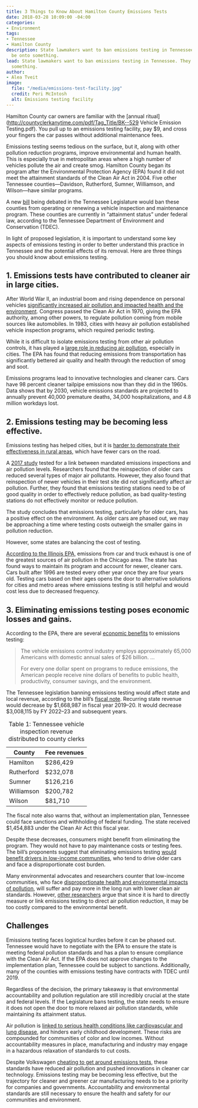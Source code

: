 ```yaml
---
title: 3 Things to Know About Hamilton County Emissions Tests
date: 2018-03-28 10:09:00 -04:00
categories:
- Environment
tags:
- Tennessee
- Hamilton County
description: State lawmakers want to ban emissions testing in Tennessee. They might
  be onto something.
lead: State lawmakers want to ban emissions testing in Tennessee. They might be onto
  something.
author:
- Alea Tveit
image:
  file: "/media/emissions-test-facility.jpg"
  credit: Peri McIntosh
  alt: Emissions testing facility
---
```


Hamilton County car owners are familiar with the [annual ritual](http://countyclerkanytime.com/pdf/Tag_Title/BK--529 Vehicle Emission Testing.pdf). You pull up to an emissions testing facility, pay $9, and cross your fingers the car passes without additional maintenance fees. 

Emissions testing seems tedious on the surface, but it, along with other pollution reduction programs, improve environmental and human health. This is especially true in metropolitan areas where a high number of vehicles pollute the air and create smog. Hamilton County began its program after the Environmental Protection Agency (EPA) found it did not meet the attainment standards of the Clean Air Act in 2004. Five other Tennessee counties—Davidson, Rutherford, Sumner, Williamson, and Wilson—have similar programs.

A new [bill](http://wapp.capitol.tn.gov/apps/BillInfo/Default.aspx?BillNumber=SB2656&GA=110) being debated in the Tennessee Legislature would ban these counties from operating or renewing a vehicle inspection and maintenance program. These counties are currently in “attainment status” under federal law, according to the Tennessee Department of Environment and Conservation (TDEC).

In light of proposed legislation, it is important to understand some key aspects of emissions testing in order to better understand this practice in Tennessee and the potential effects of its removal. Here are three things you should know about emissions testing.

## 1. Emissions tests have contributed to cleaner air in large cities.

After World War II, an industrial boom and rising dependence on personal vehicles [significantly increased air pollution and impacted health and the environment](https://www.epa.gov/air-pollution-transportation/accomplishments-and-success-air-pollution-transportation). Congress passed the Clean Air Act in 1970, giving the EPA authority, among other powers, to regulate pollution coming from mobile sources like automobiles. In 1983, cities with heavy air pollution established vehicle inspection programs, which required periodic testing. 

While it is difficult to isolate emissions testing from other air pollution controls, it has played a [large role in reducing air pollution](https://www.epa.gov/air-pollution-transportation/smog-soot-and-local-air-pollution), especially in cities. The EPA has found that reducing emissions from transportation has significantly bettered air quality and health through the reduction of smog and soot.

Emissions programs lead to innovative technologies and cleaner cars. Cars have 98 percent cleaner tailpipe emissions now than they did in the 1960s. Data shows that by 2030, vehicle emissions standards are projected to annually prevent 40,000 premature deaths, 34,000 hospitalizations, and 4.8 million workdays lost.

## 2. Emissions testing may be becoming less effective.

Emissions testing has helped cities, but it is [harder to demonstrate their effectiveness in rural areas](http://www.latimes.com/nation/la-na-emissions-standards-20150924-story.html), which have fewer cars on the road.

A [2017 study](http://www.nber.org/papers/w23966) tested for a link between mandated emissions inspections and air pollution levels. Researchers found that the reinspection of older cars reduced several types of major air pollutants. However, they also found that reinspection of newer vehicles in their test site did not significantly affect air pollution. Further, they found that emissions testing stations need to be of good quality in order to effectively reduce pollution, as bad quality-testing stations do not effectively monitor or reduce pollution.

The study concludes that emissions testing, particularly for older cars, has a positive effect on the environment. As older cars are phased out, we may be approaching a time where testing costs outweigh the smaller gains in pollution reduction.

However, some states are balancing the cost of testing. 

[According to the Illinois EPA](http://www.epa.illinois.gov/topics/air-quality/mobile-sources/vehicle-emissions-testing/index), emissions from car and truck exhaust is one of the greatest sources of air pollution in the Chicago area. The state has found ways to maintain its program and account for newer, cleaner cars. Cars built after 1996 are tested every other year once they are four years old. Testing cars based on their ages opens the door to alternative solutions for cities and metro areas where emissions testing is still helpful and would cost less due to decreased frequency.

## 3. Eliminating emissions testing poses economic losses and gains.

According to the EPA, there are several [economic benefits](https://www.epa.gov/air-pollution-transportation/accomplishments-and-success-air-pollution-transportation) to emissions testing:

> The vehicle emissions control industry employs approximately 65,000 Americans with domestic annual sales of $26 billion. ...
> 
> For every one dollar spent on programs to reduce emissions, the American people receive nine dollars of benefits to public health, productivity, consumer savings, and the environment.

The Tennessee legislation banning emissions testing would affect state and local revenue, according to the bill’s [fiscal note](http://www.capitol.tn.gov/Bills/110/Fiscal/HB1782.pdf). Recurring state revenue would decrease by $1,668,987 in fiscal year 2019–20. It would decrease $3,008,115 by FY 2022–23 and subsequent years.

<table>
  <caption>Table 1: Tennessee vehicle inspection revenue distributed to county clerks</caption>
  <thead>
    <tr>
      <th>County</th>
      <th>Fee revenues</th>
    </tr>
  </thead>
  <tbody>
    <tr>
      <td>Hamilton</td>
      <td>$286,429</td>
    </tr>
    <tr>
      <td>Rutherford</td>
      <td>$232,078</td>
    </tr>
    <tr>
      <td>Sumner</td>
      <td>$126,216</td>
    </tr>
    <tr>
      <td>Williamson</td>
      <td>$200,782</td>
    </tr>
    <tr>
      <td>Wilson</td>
      <td>$81,710</td>
    </tr>
  </tbody>
</table>

The fiscal note also warns that, without an implementation plan, Tennessee could face sanctions and withholding of federal funding. The state received $1,454,883 under the Clean Air Act this fiscal year. 

Despite these decreases, consumers might benefit from eliminating the program. They would not have to pay maintenance costs or testing fees. The bill’s proponents suggest that eliminating emissions testing [would benefit drivers in low-income communities](http://nashvillepublicradio.org/post/tennessee-lawmakers-try-eliminate-vehicle-emissions-tests#stream/0), who tend to drive older cars and face a disproportionate cost burden.

Many environmental advocates and researchers counter that low-income communities, who face [disproportionate health and environmental impacts of pollution](http://nashvillepublicradio.org/post/tennessee-lawmakers-try-eliminate-vehicle-emissions-tests#stream/0), will suffer and pay more in the long run with lower clean air standards. However, [other researchers](http://www.latimes.com/nation/la-na-emissions-standards-20150924-story.html) argue that since it is hard to directly measure or link emissions testing to direct air pollution reduction, it may be too costly compared to the environmental benefit. 

## Challenges

Emissions testing faces logistical hurdles before it can be phased out. Tennessee would have to negotiate with the EPA to ensure the state is meeting federal pollution standards and has a plan to ensure compliance with the Clean Air Act. If the EPA does not approve changes to the implementation plan, Tennessee could be subject to sanctions. Additionally, many of the counties with emissions testing have contracts with TDEC until 2019. 

Regardless of the decision, the primary takeaway is that environmental accountability and pollution regulation are still incredibly crucial at the state and federal levels. If the Legislature bans testing, the state needs to ensure it does not open the door to more relaxed air pollution standards, while maintaining its attainment status.

Air pollution is [linked to serious health conditions like cardiovascular and lung disease](https://www.epa.gov/mobile-source-pollution/how-mobile-source-pollution-affects-your-health), and hinders early childhood development. These risks are compounded for communities of color and low incomes. Without accountability measures in place, manufacturing and industry may engage in a hazardous relaxation of standards to cut costs.

Despite Volkswagen [cheating to get around emissions tests](https://www.nytimes.com/interactive/2015/business/international/vw-diesel-emissions-scandal-explained.html), these standards have reduced air pollution and pushed innovations in cleaner car technology. Emissions testing may be becoming less effective, but the trajectory for cleaner and greener car manufacturing needs to be a priority for companies and governments. Accountability and environmental standards are still necessary to ensure the health and safety for our communities and environment.